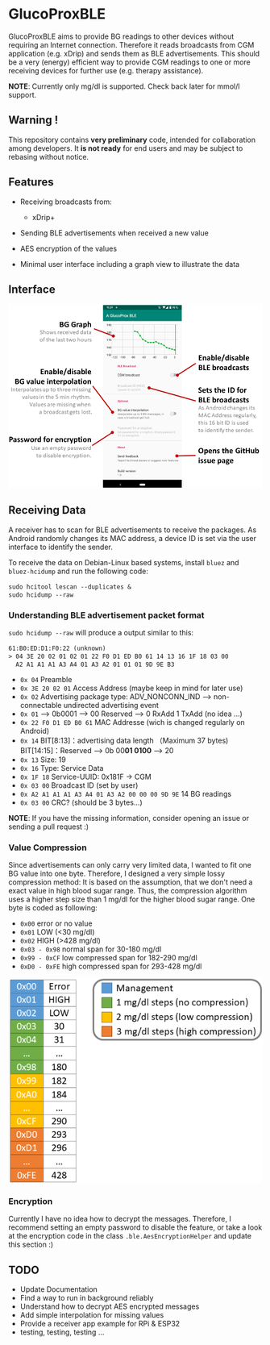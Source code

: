 # GlucoProxBLE
GlucoProxBLE aims to provide BG readings to other devices without requiring an Internet connection.
Therefore it reads broadcasts from CGM application (e.g. xDrip) and sends them as BLE advertisements.
This should be a very (energy) efficient way to provide CGM readings to one or more receiving devices for further use (e.g. therapy assistance).

**NOTE**: Currently only mg/dl is supported. Check back later for mmol/l support.

## Warning !

This repository contains **very preliminary** code, intended for collaboration among developers.
It **is not ready** for end users and may be subject to rebasing without notice.

## Features
* Receiving broadcasts from:
  * xDrip+
  
* Sending BLE advertisements when received a new value
* AES encryption of the values
* Minimal user interface including a graph view to illustrate the data

## Interface
![Interface Overview](doc/interface.png)

## Receiving Data
A receiver has to scan for BLE advertisements to receive the packages.
As Android randomly changes its MAC address, a device ID is set via the user interface to identify the sender.

To receive the data on Debian-Linux based systems, install `bluez` and `bluez-hcidump` and run the following code:

```
sudo hcitool lescan --duplicates &  
sudo hcidump --raw
```

### Understanding BLE advertisement packet format
`sudo hcidump --raw` will produce a output similar to this:

```
61:B0:ED:D1:F0:22 (unknown)
> 04 3E 20 02 01 02 01 22 F0 D1 ED B0 61 14 13 16 1F 18 03 00
  A2 A1 A1 A1 A3 A4 01 A3 A2 01 01 01 9D 9E B3
``` 

* `0x 04` Preamble  
* `0x 3E 20 02 01` Access Address (maybe keep in mind for later use)
* `0x 02` Advertising package type: ADV_NONCONN_IND --> non-connectable undirected advertising event
* `0x 01` --> 0b0001 --> 00 Reserved --> 0 RxAdd 1 TxAdd (no idea ...)
* `0x 22 F0 D1 ED B0 61` MAC Addresse (wich is changed regularly on Android)
* `0x 14` BIT[8:13]：advertising data length （Maximum 37 bytes) BIT[14:15]：Reserved --> 0b 00**01 0100** --> 20
* `0x 13` Size: 19
* `0x 16` Type: Service Data
* `0x 1F 18` Service-UUID: 0x181F -> CGM
* `0x 03 00` Broadcast ID (set by user)  
* `0x A2 A1 A1 A1 A3 A4 01 A3 A2 00 00 00 9D 9E` 14 BG readings
* `0x 03 00` CRC? (should be 3 bytes...)


**NOTE**: If you have the missing information, consider opening an issue or sending a pull request :)

### Value Compression
Since advertisements can only carry very limited data, I wanted to fit one BG value into one byte. 
Therefore, I designed a very simple lossy compression method:
It is based on the assumption, that we don't need a exact value in high blood sugar range. 
Thus, the compression algorithm uses a higher step size than 1 mg/dl for the higher blood sugar range.
One byte is coded as following:

* `0x00` error or no value
* `0x01` LOW (<30 mg/dl)
* `0x02` HIGH (>428 mg/dl)
* `0x03 - 0x98` normal span for 30-180 mg/dl
* `0x99 - 0xCF` low compressed span for 182-290 mg/dl
* `0xD0 - 0xFE` high compressed span for 293-428 mg/dl

![Compression Illustration](doc/compression.png)

### Encryption
Currently I have no idea how to decrypt the messages.
Therefore, I recommend setting an empty password to disable the feature, or take a look at the encryption code in the class `.ble.AesEncryptionHelper` and update this section :)

## TODO
* Update Documentation
* Find a way to run in background reliably
* Understand how to decrypt AES encrypted messages
* Add simple interpolation for missing values
* Provide a receiver app example for RPi & ESP32
* testing, testing, testing ...

[//]: # (Note to future me: Look at this --> https://ukbaz.github.io/howto/beacon_scan_cmd_line.html)